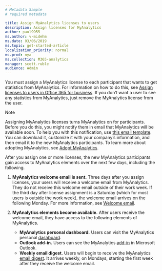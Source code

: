 ```yaml
---
# Metadata Sample
# required metadata

title: Assign MyAnalytics licenses to users
description: Assign licenses for MyAnalytics
author: paul9955
ms.author: v-midehm
ms.date: 03/06/2019
ms.topic: get-started-article
localization_priority: normal 
ms.prod: mya
ms.collection: M365-analytics
manager: scott.ruble
audience: Admin
---
```


You must assign a MyAnalytics license to each participant that wants to get statistics from MyAnalytics. For information on how to do this, see [Assign licenses to users in Office 365 for business](https://support.office.com/en-us/article/assign-licenses-to-users-in-office-365-for-business-997596b5-4173-4627-b915-36abac6786dc). If you don’t want a user to see any statistics from MyAnalytics, just remove the MyAnalytics license from the user.

> [!Note]
> Assigning MyAnalytics licenses turns MyAnalytics on for participants. Before you do this, you might notify them in email that MyAnalytics will be available soon. To help you with this notification, use [this email template](MyAnalytics-announcement-template.docx). You can download it, customize it with your company’s information, and then email it to the new MyAnalytics participants. To learn more about adopting MyAnalytics, see [Adopt MyAnalytics](../Use/MyA-Adoption/adopt-myanalytics.md).  

After you assign one or more licenses, the new MyAnalytics participants gain access to MyAnalytics elements over the next few days, including the following.  

1. **MyAnalytics welcome email is sent.** Three days after you assign licenses, your users will receive a welcome email from MyAnalytics. They do not receive this welcome email outside of their work week. If the third day after license assignment is a Saturday (which for most users is outside the work week), the welcome email arrives on the following Monday. For more information, see [Welcome email](../Setup/MyA-Welcome-email.md).
&nbsp;

2. **MyAnalytics elements become available.** After users receive the welcome email, they have access to the following elements of MyAnalytics.

   * **MyAnalytics personal dashboard.** Users can visit the MyAnalytics personal [dashboard](../Use/dashboard-2.md).
   * **Outlook add-in.** Users can see the MyAnalytics [add-in](../Use/add-in.md) in Microsoft Outlook.
   * **Weekly email digest.** Users will begin to receive the MyAnalytics [email digest](../Use/email-digest.md). It arrives weekly, on Mondays, starting the first week after they receive the welcome email.
